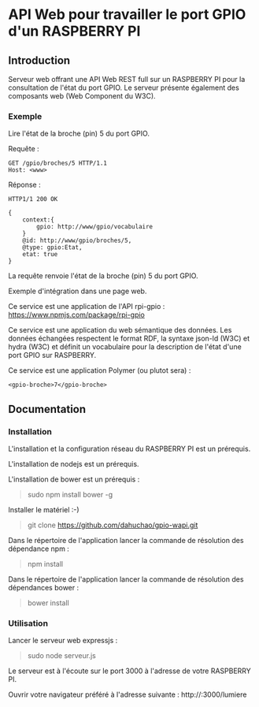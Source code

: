 API Web pour travailler le port GPIO d'un RASPBERRY PI
======================================================

Introduction
------------

Serveur web offrant une API Web REST full sur un RASPBERRY PI pour la consultation de l'état du port GPIO. Le serveur présente également des composants web (Web Component du W3C).

### Exemple

Lire l'état de la broche (pin) 5 du port GPIO.

Requête : 

    GET /gpio/broches/5 HTTP/1.1
    Host: <www>

Réponse : 

    HTTP1/1 200 OK
    
    {
        context:{
            gpio: http://www/gpio/vocabulaire
        }
        @id: http://www/gpio/broches/5,
        @type: gpio:Etat,
        etat: true
    }

La requête renvoie l'état de la broche (pin) 5 du port GPIO.

Exemple d'intégration dans une page web.

Ce service est une application de l'API rpi-gpio : https://www.npmjs.com/package/rpi-gpio

Ce service est une application du web sémantique des données. Les données échangées respectent le format RDF, la syntaxe json-ld (W3C) et hydra (W3C) et définit un vocabulaire pour la description de l'état d'une port GPIO sur RASPBERRY.

Ce service est une application Polymer (ou plutot sera) : 

    <gpio-broche>7</gpio-broche>
 

Documentation
-------------

### Installation

L'installation et la configuration réseau du RASPBERRY PI est un prérequis.

L'installation de nodejs est un prérequis.

L'installation de bower est un prérequis :
> sudo npm install bower -g

Installer le matériel :-)
> git clone https://github.com/dahuchao/gpio-wapi.git

Dans le répertoire de l'application lancer la commande de résolution des dépendance npm : 
> npm install

Dans le répertoire de l'application lancer la commande de résolution des dépendances bower : 
> bower install

### Utilisation

Lancer le serveur web expressjs : 
> sudo node serveur.js

Le serveur est à l'écoute sur le port 3000 à l'adresse de votre RASPBERRY PI.

Ouvrir votre navigateur préféré à l'adresse suivante : http://<addresse-ip-pi>:3000/lumiere

